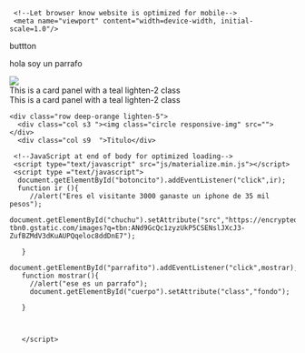 <!DOCTYPE html>
 <html>
   <head>
     <!--Import Google Icon Font-->
     <link href="https://fonts.googleapis.com/icon?family=Material+Icons" rel="stylesheet">
     <!--Import materialize.css-->
     <link type="text/css" rel="stylesheet" href="css/materialize.min.css"  media="screen,projection"/>

     <!--Let browser know website is optimized for mobile-->
     <meta name="viewport" content="width=device-width, initial-scale=1.0"/>
   </head>

   <body id="cuerpo">
      <a class="btn" id="botoncito"> buttton </a>
      <p id="parrafito">hola soy un parrafo </p>
      <img id="chuchu" src="https://encrypted-tbn0.gstatic.com/images?q=tbn:ANd9GcRXONgqOQIKAHqTZrhNeaPCowd0QpbEIlTtyoazCoGR6sqWh80Jtw">
      <div class="card-panel teal lighten-2">This is a card panel with a teal lighten-2 class</div>
      <div class="card-panel pink accent-2">This is a card panel with a teal lighten-2 class</div>

    <div class="row deep-orange lighten-5">
      <div class="col s3 "><img class="circle responsive-img" src=""></div>
      <div class="col s9  ">Titulo</div>

  </div>

     <!--JavaScript at end of body for optimized loading-->
     <script type="text/javascript" src="js/materialize.min.js"></script>
     <script type ="text/javascript">
      document.getElementById("botoncito").addEventListener("click",ir);
      function ir (){
         //alert("Eres el visitante 3000 ganaste un iphone de 35 mil pesos");
          document.getElementById("chuchu").setAttribute("src","https://encrypted-tbn0.gstatic.com/images?q=tbn:ANd9GcQc1zyzUkP5CSENslJXcJ3-ZufBZMdV3dKuAUPQqeloc8ddDnE7");

       }
       document.getElementById("parrafito").addEventListener("click",mostrar);
       function mostrar(){
         //alert("ese es un parrafo");
         document.getElementById("cuerpo").setAttribute("class","fondo");

       }



       </script>
   </body>
 </html>
